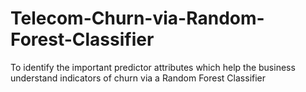 # Telecom-Churn-via-Random-Forest-Classifier
To identify the important predictor attributes which help the business understand indicators of churn via a Random Forest Classifier
